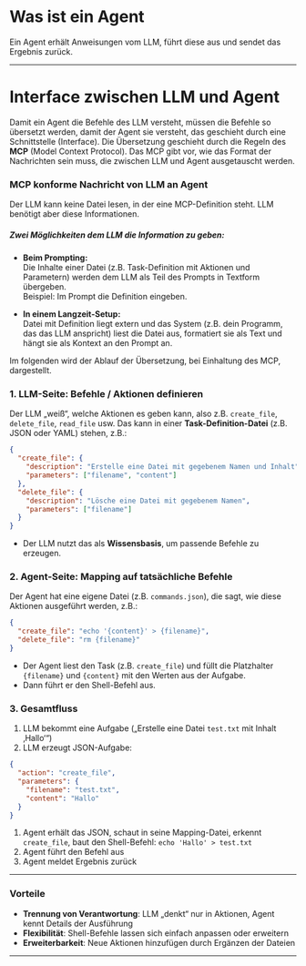 
# Was ist ein Agent

Ein Agent erhält Anweisungen vom LLM, führt diese aus und sendet das Ergebnis zurück.

---

# Interface zwischen LLM und Agent

Damit ein Agent die Befehle des LLM versteht, müssen die Befehle so übersetzt werden, damit der Agent sie versteht, das geschieht durch eine Schnittstelle (Interface).
Die Übersetzung geschieht durch die Regeln des **MCP** (Model Context Protocol).
Das MCP gibt vor, wie das Format der Nachrichten sein muss, die zwischen LLM und Agent 
ausgetauscht werden.

### MCP konforme Nachricht von LLM an Agent

Der LLM kann keine Datei lesen, in der eine MCP-Definition steht. LLM benötigt aber diese Informationen.

##### Zwei Möglichkeiten dem LLM die Information zu geben:

- **Beim Prompting:**  
    Die Inhalte einer Datei (z.B. Task-Definition mit Aktionen und Parametern) werden dem LLM als Teil des Prompts in Textform übergeben.  
	    Beispiel: Im Prompt die Definition eingeben.

- **In einem Langzeit-Setup:**  
    Datei mit Definition liegt extern und das System (z.B. dein Programm, das das LLM anspricht) liest die Datei aus, formatiert sie als Text und hängt sie als Kontext an den Prompt an.

Im folgenden wird der Ablauf der Übersetzung, bei Einhaltung des MCP, dargestellt.

### 1. LLM-Seite: Befehle / Aktionen definieren

Der LLM „weiß“, welche Aktionen es geben kann, also z.B. `create_file`, `delete_file`, `read_file` usw. Das kann in einer **Task-Definition-Datei** (z.B. JSON oder YAML) stehen, z.B.:
```json
{
  "create_file": {
    "description": "Erstelle eine Datei mit gegebenem Namen und Inhalt",
    "parameters": ["filename", "content"]
  },
  "delete_file": {
    "description": "Lösche eine Datei mit gegebenem Namen",
    "parameters": ["filename"]
  }
}
```
- Der LLM nutzt das als **Wissensbasis**, um passende Befehle zu erzeugen.    


### 2. Agent-Seite: Mapping auf tatsächliche Befehle

Der Agent hat eine eigene Datei (z.B. `commands.json`), die sagt, wie diese Aktionen ausgeführt werden, z.B.:
```json
{
  "create_file": "echo '{content}' > {filename}",
  "delete_file": "rm {filename}"
}
```
- Der Agent liest den Task (z.B. `create_file`) und füllt die Platzhalter `{filename}` und `{content}` mit den Werten aus der Aufgabe.
- Dann führt er den Shell-Befehl aus.


### 3. Gesamtfluss

1. LLM bekommt eine Aufgabe („Erstelle eine Datei `test.txt` mit Inhalt ‚Hallo‘“)    
2. LLM erzeugt JSON-Aufgabe:
```json
{
  "action": "create_file",
  "parameters": {
    "filename": "test.txt",
    "content": "Hallo"
  }
}
```
1. Agent erhält das JSON, schaut in seine Mapping-Datei, erkennt `create_file`, baut den Shell-Befehl: `echo 'Hallo' > test.txt`
2. Agent führt den Befehl aus
3. Agent meldet Ergebnis zurück

---

### Vorteile

- **Trennung von Verantwortung**: LLM „denkt“ nur in Aktionen, Agent kennt Details der Ausführung    
- **Flexibilität**: Shell-Befehle lassen sich einfach anpassen oder erweitern
- **Erweiterbarkeit**: Neue Aktionen hinzufügen durch Ergänzen der Dateien

---
